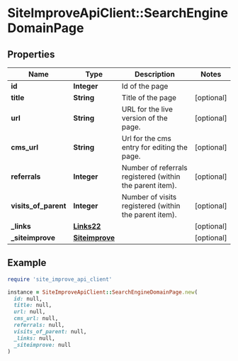# SiteImproveApiClient::SearchEngineDomainPage

## Properties

| Name | Type | Description | Notes |
| ---- | ---- | ----------- | ----- |
| **id** | **Integer** | Id of the page |  |
| **title** | **String** | Title of the page | [optional] |
| **url** | **String** | URL for the live version of the page. | [optional] |
| **cms_url** | **String** | Url for the cms entry for editing the page. | [optional] |
| **referrals** | **Integer** | Number of referrals registered (within the parent item). | [optional] |
| **visits_of_parent** | **Integer** | Number of visits registered (within the parent item). | [optional] |
| **_links** | [**Links22**](Links22.md) |  | [optional] |
| **_siteimprove** | [**Siteimprove**](Siteimprove.md) |  | [optional] |

## Example

```ruby
require 'site_improve_api_client'

instance = SiteImproveApiClient::SearchEngineDomainPage.new(
  id: null,
  title: null,
  url: null,
  cms_url: null,
  referrals: null,
  visits_of_parent: null,
  _links: null,
  _siteimprove: null
)
```

